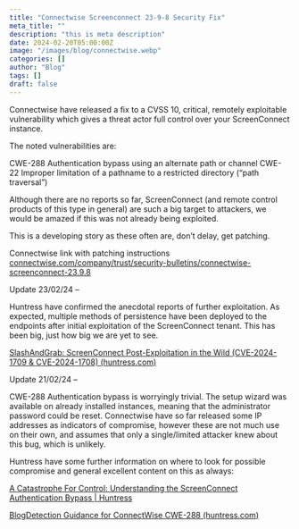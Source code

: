 ```yaml
---
title: "Connectwise Screenconnect 23-9-8 Security Fix"
meta_title: ""
description: "this is meta description"
date: 2024-02-20T05:00:00Z
image: "/images/blog/connectwise.webp"
categories: []
author: "Blog"
tags: []
draft: false
---
```


Connectwise have released a fix to a CVSS 10, critical, remotely exploitable vulnerability which gives a threat actor full control over your ScreenConnect instance.

The noted vulnerabilities are:

CWE-288 Authentication bypass using an alternate path or channel
CWE-22 Improper limitation of a pathname to a restricted directory (“path traversal”)

Although there are no reports so far, ScreenConnect (and remote control products of this type in general) are such a big target to attackers, we would be amazed if this was not already being exploited.

This is a developing story as these often are, don’t delay, get patching.

Connectwise link with patching instructions [connectwise.com/company/trust/security-bulletins/connectwise-screenconnect-23.9.8](https://www.connectwise.com/company/trust/security-bulletins/connectwise-screenconnect-23.9.8)

Update 23/02/24 –

Huntress have confirmed the anecdotal reports of further exploitation. As expected, multiple methods of persistence have been deployed to the endpoints after initial exploitation of the ScreenConnect tenant. This has been big, just how big we are yet to see.

[SlashAndGrab: ScreenConnect Post-Exploitation in the Wild (CVE-2024-1709 & CVE-2024-1708) (huntress.com)](https://www.huntress.com/blog/slashandgrab-screen-connect-post-exploitation-in-the-wild-cve-2024-1709-cve-2024-1708)

Update 21/02/24 –

CWE-288 Authentication bypass is worryingly trivial. The setup wizard was available on already installed instances, meaning that the administrator password could be reset. Connectwise have so far released some IP addresses as indicators of compromise, however these are not much use on their own, and assumes that only a single/limited attacker knew about this bug, which is unlikely.

Huntress have some further information on where to look for possible compromise and general excellent content on this as always:

[A Catastrophe For Control: Understanding the ScreenConnect Authentication Bypass | Huntress](https://www.huntress.com/blog/a-catastrophe-for-control-understanding-the-screenconnect-authentication-bypass)

[BlogDetection Guidance for ConnectWise CWE-288 (huntress.com)](https://www.huntress.com/blog/detection-guidance-for-connectwise-cwe-288-2)